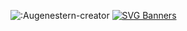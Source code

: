 ![:Augenestern-creator](https://count.getloli.com/get/@:XiaBai0601?theme=gelbooru)
[![SVG Banners](https://s1.328888.xyz/2022/05/30/5HSZy.jpg)](https://github.com/XiaBai0601)
